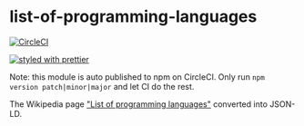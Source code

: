 # list-of-programming-languages

[![CircleCI](https://circleci.com/gh/science-periodicals/list-of-programming-languages.svg?style=svg)](https://circleci.com/gh/science-periodicals/list-of-programming-languages)

[![styled with prettier](https://img.shields.io/badge/styled_with-prettier-ff69b4.svg)](https://github.com/prettier/prettier)

Note: this module is auto published to npm on CircleCI. Only run `npm version
patch|minor|major` and let CI do the rest.

The Wikipedia
page
["List of programming languages"](https://en.wikipedia.org/wiki/List_of_programming_languages) converted
into JSON-LD.
